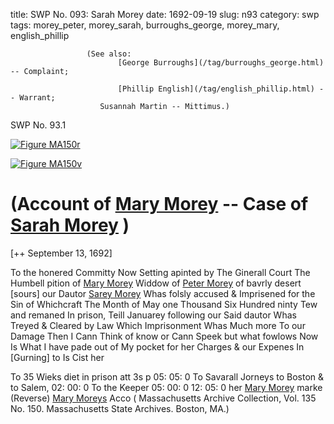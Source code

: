 title: SWP No. 093: Sarah Morey
date: 1692-09-19
slug: n93
category: swp
tags: morey_peter, morey_sarah, burroughs_george, morey_mary, english_phillip





					 (See also: 
							[George Burroughs](/tag/burroughs_george.html) -- Complaint; 
						
							[Phillip English](/tag/english_phillip.html) -- Warrant; 
						Susannah Martin -- Mittimus.) 
					
				

<div markdown class="doc" id="n93.1">

<div class="doc_id">SWP No. 93.1</div>


<span markdown class="figure">[![Figure MA150r](archives/MA135/small/MA150r.jpg)](archives/MA135/large/MA150r.jpg)</span>

<span markdown class="figure">[![Figure MA150v](archives/MA135/small/MA150v.jpg)](archives/MA135/large/MA150v.jpg)</span>

# (Account of [Mary Morey](/tag/morey_mary.html) -- Case of [Sarah Morey](/tag/morey_sarah.html) )

[++ September 13, 1692]

To the honered Committy Now Setting apinted by The Ginerall Court The Humbell pition of [Mary Morey](/tag/morey_mary.html) Widdow of [Peter Morey](/tag/morey_peter.html) of bavrly desert [sours] our Dautor [Sarey Morey](/tag/morey_sarah.html) Whas folsly accused & Imprisened for the Sin of Whichcraft The Month of May one Thousand Six Hundred ninty Tew and remaned In prison, Teill Januarey following our Said dautor Whas Treyed & Cleared by Law Which Imprisonment Whas Much more To our Damage Then I Cann Think of know or Cann Speek but what fowlows Now Is What I have pade out of My pocket for her Charges & our Expenes In [Gurning] to Is Cist her

To 35 Wieks diet in prison att 3s p 05: 05: 0 To Savarall Jorneys to Boston & to Salem, 02: 00: 0 To the Keeper 05: 00: 0  12: 05: 0 
her [Mary Morey](/tag/morey_mary.html) marke (Reverse)  [Mary Moreys](/tag/morey_mary.html) Acco ( Massachusetts Archive Collection, Vol. 135 No. 150. Massachusetts State Archives. Boston, MA.)

</div>

